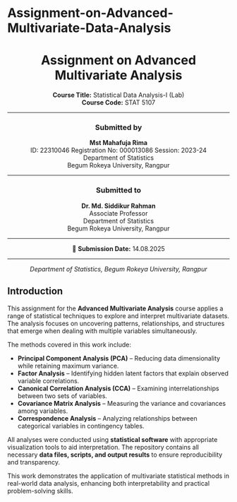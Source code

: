 # Assignment-on-Advanced-Multivariate-Data-Analysis


<div align="center">

# Assignment on Advanced Multivariate Analysis  

**Course Title:** Statistical Data Analysis-I (Lab)  
**Course Code:** STAT 5107  

---

### Submitted by  
**Mst Mahafuja Rima**  
ID: 22310046
Registration No: 000013086
Session: 2023-24  
Department of Statistics  
Begum Rokeya University, Rangpur  

---

### Submitted to  
**Dr. Md. Siddikur Rahman**  
Associate Professor  
Department of Statistics  
Begum Rokeya University, Rangpur  

---

📅 **Submission Date:** 14.08.2025  

---

_Department of Statistics, Begum Rokeya University, Rangpur_  

</div>





## Introduction  

This assignment for the **Advanced Multivariate Analysis** course applies a range of statistical techniques to explore and interpret multivariate datasets. The analysis focuses on uncovering patterns, relationships, and structures that emerge when dealing with multiple variables simultaneously.  

The methods covered in this work include:  
- **Principal Component Analysis (PCA)** – Reducing data dimensionality while retaining maximum variance.  
- **Factor Analysis** – Identifying hidden latent factors that explain observed variable correlations.  
- **Canonical Correlation Analysis (CCA)** – Examining interrelationships between two sets of variables.  
- **Covariance Matrix Analysis** – Measuring the variance and covariances among variables.  
- **Correspondence Analysis** – Analyzing relationships between categorical variables in contingency tables.  

All analyses were conducted using **statistical software** with appropriate visualization tools to aid interpretation. The repository contains all necessary **data files, scripts, and output results** to ensure reproducibility and transparency.  

This work demonstrates the application of multivariate statistical methods in real-world data analysis, enhancing both interpretability and practical problem-solving skills.  

